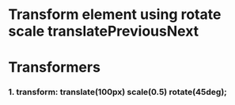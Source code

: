 # Transform element using rotate scale translatePreviousNext

# Transformers

### 1. transform: translate(100px) scale(0.5) rotate(45deg);
